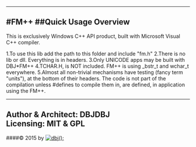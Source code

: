 -----------------
   #FM++ 
   ##Quick Usage Overview
-----------------

This is exclusively Windows C++ API product, built with Microsoft Visual C++ compiler.

1.To use this lib add the path to this folder and include "fm.h"
2.There is no lib or dll. Everything is in headers.
3.Only UNICODE apps may be built with DBJ*FM++
4.TCHAR.H, is NOT included. FM++ is using _bstr_t and wchar_t everywhere.
5.Almost all non-trivial mechanisms have testing (fancy term "units"), at the bottom of their headers. The code is not part of the compilation unless #defines to compile them in,
are defined, in application using the FM++.

-------------------
Author &amp; Architect: DBJDBJ   
Licensing: MIT &amp; GPL
-------------------
####&copy; 2015 by [![dbj();](http://dbj.dbjdbj.org/wp-content/uploads/2014/06/dbj100x100.png)](http://www.dbj.org "dbj") 
